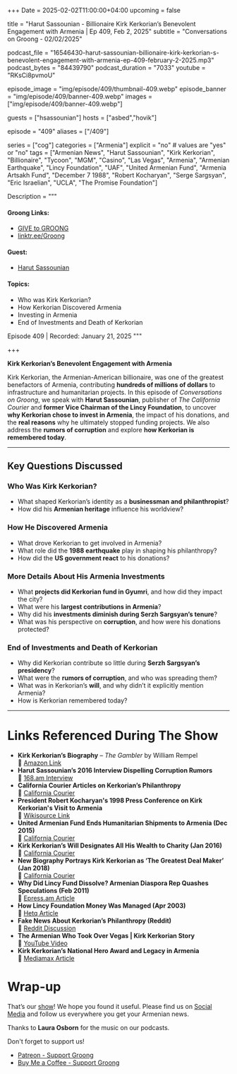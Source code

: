 +++
Date = 2025-02-02T11:00:00+04:00
upcoming = false

title = "Harut Sassounian - Billionaire Kirk Kerkorian’s Benevolent Engagement with Armenia | Ep 409, Feb 2, 2025"
subtitle = "Conversations on Groong - 02/02/2025"

podcast_file = "16546430-harut-sassounian-billionaire-kirk-kerkorian-s-benevolent-engagement-with-armenia-ep-409-february-2-2025.mp3"
podcast_bytes = "84439790"
podcast_duration = "7033"
youtube = "RKsCi8pvmoU"

episode_image = "img/episode/409/thumbnail-409.webp"
episode_banner = "img/episode/409/banner-409.webp"
images = ["img/episode/409/banner-409.webp"]

guests = ["hsassounian"]
hosts = ["asbed","hovik"]

episode = "409"
aliases = ["/409"]

series = ["cog"]
categories = ["Armenia"]
explicit = "no" # values are "yes" or "no"
tags = ["Armenian News", "Harut Sassounian", "Kirk Kerkorian", "Billionaire", "Tycoon", "MGM", "Casino", "Las Vegas", "Armenia", "Armenian Earthquake", "Lincy Foundation", "UAF", "United Armenian Fund", "Armenia Artsakh Fund", "December 7 1988", "Robert Kocharyan", "Serge Sargsyan", "Eric Israelian", "UCLA", "The Promise Foundation"]

Description = """

#### Groong Links:
* [GIVE to GROONG](https://podcasts.groong.org/donate)
* [linktr.ee/Groong](https://linktr.ee/groong)

#### Guest:
* [Harut Sassounian](/guest/hsassounian)

#### Topics:
* Who was Kirk Kerkorian?
* How Kerkorian Discovered Armenia
* Investing in Armenia
* End of Investments and Death of Kerkorian


Episode 409 | Recorded: January 21, 2025
"""

+++

**Kirk Kerkorian’s Benevolent Engagement with Armenia**  

Kirk Kerkorian, the Armenian-American billionaire, was one of the greatest benefactors of Armenia, contributing **hundreds of millions of dollars** to infrastructure and humanitarian projects. In this episode of *Conversations on Groong*, we speak with **Harut Sassounian**, publisher of *The California Courier* and **former Vice Chairman of the Lincy Foundation**, to uncover **why Kerkorian chose to invest in Armenia**, the impact of his donations, and the **real reasons** why he ultimately stopped funding projects. We also address the **rumors of corruption** and explore **how Kerkorian is remembered today**.  

---

## Key Questions Discussed  

### Who Was Kirk Kerkorian?  
- What shaped Kerkorian’s identity as a **businessman and philanthropist**?  
- How did his **Armenian heritage** influence his worldview?  

### How He Discovered Armenia  
- What drove Kerkorian to get involved in Armenia?  
- What role did the **1988 earthquake** play in shaping his philanthropy?  
- How did the **US government react** to his donations?  

### More Details About His Armenia Investments  
- What **projects did Kerkorian fund in Gyumri**, and how did they impact the city?  
- What were his **largest contributions in Armenia**?  
- Why did his **investments diminish during Serzh Sargsyan’s tenure**?  
- What was his perspective on **corruption**, and how were his donations protected?  

### End of Investments and Death of Kerkorian  
- Why did Kerkorian contribute so little during **Serzh Sargsyan’s presidency**?  
- What were the **rumors of corruption**, and who was spreading them?  
- What was in Kerkorian’s **will**, and why didn’t it explicitly mention Armenia?  
- How is Kerkorian remembered today?  

---

# Links Referenced During The Show  
- **Kirk Kerkorian’s Biography** – *The Gambler* by William Rempel  
  🔗 [Amazon Link](https://www.amazon.com/Gambler-Penniless-Kerkorian-Greatest-Capitalist/dp/0062456776)  
- **Harut Sassounian’s 2016 Interview Dispelling Corruption Rumors**  
  🔗 [168.am Interview](https://en.168.am/2016/03/02/3138.html)  
- **California Courier Articles on Kerkorian’s Philanthropy**  
  🔗 [California Courier](https://www.thecaliforniacourier.com/)  
- **President Robert Kocharyan's 1998 Press Conference on Kirk Kerkorian's Visit to Armenia**  
  🔗 [Wikisource Link](https://en.wikisource.org/wiki/President_Robert_Kocharyan%27s_press_conference_on_the_occasion_of_national_philanthropist_Kirk_Kerkorian%27s_visit_to_Armenia)  
- **United Armenian Fund Ends Humanitarian Shipments to Armenia (Dec 2015)**  
  🔗 [California Courier](https://www.thecaliforniacourier.com/united-armenian-fund-ends-humanitarian-shipments-to-armenia/)  
- **Kirk Kerkorian’s Will Designates All His Wealth to Charity (Jan 2016)**  
  🔗 [California Courier](https://www.thecaliforniacourier.com/kerkorians-will-designates-all-his-wealth-to-charity/)  
- **New Biography Portrays Kirk Kerkorian as ‘The Greatest Deal Maker’ (Jan 2018)**  
  🔗 [California Courier](https://www.thecaliforniacourier.com/new-biography-portrays-kirk-kerkorian-not-trump-as-the-greatest-deal-maker/)  
- **Why Did Lincy Fund Dissolve? Armenian Diaspora Rep Quashes Speculations (Feb 2011)**  
  🔗 [Epress.am Article](https://epress.am/en/2011/02/23/why-did-lincy-fund-dissolve-armenian-diasporan-rep-quashes-speculations.html)  
- **How Lincy Foundation Money Was Managed (Apr 2003)**  
  🔗 [Hetq Article](https://hetq.am/en/article/6897)  
- **Fake News About Kerkorian’s Philanthropy (Reddit)**  
  🔗 [Reddit Discussion](https://www.reddit.com/r/armenia/comments/pl4lou/letters_between_krik_kerkorian_and_robert/)  
- **The Armenian Who Took Over Vegas | Kirk Kerkorian Story**  
  🔗 [YouTube Video](https://www.youtube.com/watch?v=k9nd1YfE_pE)  
- **Kirk Kerkorian’s National Hero Award and Legacy in Armenia**  
  🔗 [Mediamax Article](https://mediamax.am/en/column/12227/)  


# Wrap-up

That’s our [show](https://podcasts.groong.org/)! We hope you found it useful. Please find us on [Social Media](https://linktr.ee/groong) and follow us everywhere you get your Armenian news.

Thanks to **Laura Osborn** for the music on our podcasts.

Don't forget to support us!
* [Patreon - Support Groong](https://www.patreon.com/ann_groong)
* [Buy Me a Coffee - Support Groong](https://www.buymeacoffee.com/groong)
